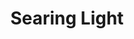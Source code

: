 ---
title: "Searing Light"

spell:
  schools:
    - name:        "Evocation"
      subschools:  []
      descriptors: []
  classes:
    - name:  "Cleric"
      abbr:  "Clr"
      level: 3
  domains:
    - name:  "Sun"
      abbr:  "Sun"
      level: 3
    - name:  "Glory"
      abbr:  "Glory"
      level: 3
  components:         [V, S]
  castingTime:        "1 standard action"
  range:              "Medium (100 ft. + 10 ft./level)"
  effect:             "Ray"
  duration:           "Instantaneous"
  savingThrow:        "None"
  spellResistance:    "Yes"
  description:        |
    Focusing divine power like a ray of the sun, you project a blast of light from your open palm. You must succeed on a ranged touch attack to strike your target. A creature struck by this ray of light takes {% die_roll 1 8 0 %} points of damage per two caster levels (maximum {% die_roll 5 8 0 %}). An undead creature takes {% die_roll 1 6 0 %} points of damage per caster level (maximum {% die_roll 10 6 0 %}), and an undead creature particularly vulnerable to bright light takes {% die_roll 1 8 0 %} points of damage per caster level (maximum {% die_roll 10 8 0 %}). A construct or inanimate object takes only {% die_roll 1 6 0 %} points of damage per two caster levels (maximum {% die_roll 5 6 0 %}).
---